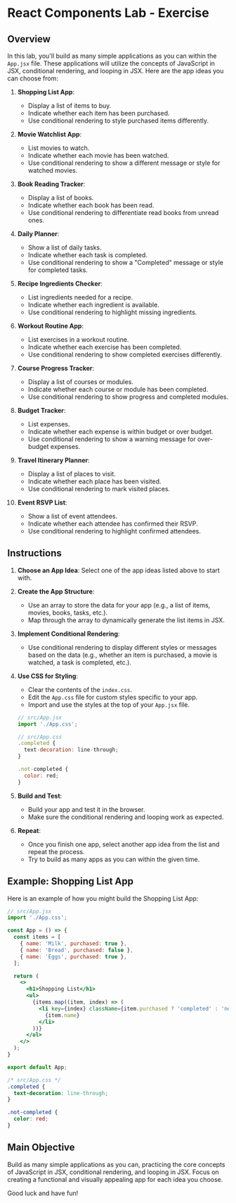 # React Components Lab - Exercise

## Overview

In this lab, you'll build as many simple applications as you can within the `App.jsx` file. These applications will utilize the concepts of JavaScript in JSX, conditional rendering, and looping in JSX. Here are the app ideas you can choose from:

1. **Shopping List App**:
   - Display a list of items to buy.
   - Indicate whether each item has been purchased.
   - Use conditional rendering to style purchased items differently.

2. **Movie Watchlist App**:
   - List movies to watch.
   - Indicate whether each movie has been watched.
   - Use conditional rendering to show a different message or style for watched movies.

3. **Book Reading Tracker**:
   - Display a list of books.
   - Indicate whether each book has been read.
   - Use conditional rendering to differentiate read books from unread ones.

4. **Daily Planner**:
   - Show a list of daily tasks.
   - Indicate whether each task is completed.
   - Use conditional rendering to show a "Completed" message or style for completed tasks.

5. **Recipe Ingredients Checker**:
   - List ingredients needed for a recipe.
   - Indicate whether each ingredient is available.
   - Use conditional rendering to highlight missing ingredients.

6. **Workout Routine App**:
   - List exercises in a workout routine.
   - Indicate whether each exercise has been completed.
   - Use conditional rendering to show completed exercises differently.

7. **Course Progress Tracker**:
   - Display a list of courses or modules.
   - Indicate whether each course or module has been completed.
   - Use conditional rendering to show progress and completed modules.

8. **Budget Tracker**:
   - List expenses.
   - Indicate whether each expense is within budget or over budget.
   - Use conditional rendering to show a warning message for over-budget expenses.

9. **Travel Itinerary Planner**:
   - Display a list of places to visit.
   - Indicate whether each place has been visited.
   - Use conditional rendering to mark visited places.

10. **Event RSVP List**:
    - Show a list of event attendees.
    - Indicate whether each attendee has confirmed their RSVP.
    - Use conditional rendering to highlight confirmed attendees.

## Instructions

1. **Choose an App Idea**: Select one of the app ideas listed above to start with.

2. **Create the App Structure**:
    - Use an array to store the data for your app (e.g., a list of items, movies, books, tasks, etc.).
    - Map through the array to dynamically generate the list items in JSX.

3. **Implement Conditional Rendering**:
    - Use conditional rendering to display different styles or messages based on the data (e.g., whether an item is purchased, a movie is watched, a task is completed, etc.).

4. **Use CSS for Styling**:
    - Clear the contents of the `index.css`.
    - Edit the `App.css` file for custom styles specific to your app.
    - Import and use the styles at the top of your `App.jsx` file.

    ```jsx
    // src/App.jsx
    import './App.css';

    // src/App.css
    .completed {
      text-decoration: line-through;
    }

    .not-completed {
      color: red;
    }
    ```

5. **Build and Test**:
    - Build your app and test it in the browser.
    - Make sure the conditional rendering and looping work as expected.

6. **Repeat**:
    - Once you finish one app, select another app idea from the list and repeat the process.
    - Try to build as many apps as you can within the given time.

## Example: Shopping List App

Here is an example of how you might build the Shopping List App:

```jsx
// src/App.jsx
import './App.css';

const App = () => {
  const items = [
    { name: 'Milk', purchased: true },
    { name: 'Bread', purchased: false },
    { name: 'Eggs', purchased: true },
  ];

  return (
    <>
      <h1>Shopping List</h1>
      <ul>
        {items.map((item, index) => (
          <li key={index} className={item.purchased ? 'completed' : 'not-completed'}>
            {item.name}
          </li>
        ))}
      </ul>
    </>
  );
}

export default App;
```

```css
/* src/App.css */
.completed {
  text-decoration: line-through;
}

.not-completed {
  color: red;
}
```

## Main Objective

Build as many simple applications as you can, practicing the core concepts of JavaScript in JSX, conditional rendering, and looping in JSX. Focus on creating a functional and visually appealing app for each idea you choose.

Good luck and have fun!
